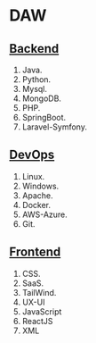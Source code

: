 # DAW

## [Backend](https:Enlace)
1. Java.
2. Python.
3. Mysql.
4. MongoDB.
5. PHP.
6. SpringBoot.
7. Laravel-Symfony.

## [DevOps](https:Enlace)
1. Linux.
2. Windows.
3. Apache.
4. Docker.
5. AWS-Azure.
6. Git.

## [Frontend](https:Enlace)
1. CSS.
2. SaaS.
3. TailWind.
4. UX-UI
5. JavaScript
6. ReactJS
7. XML